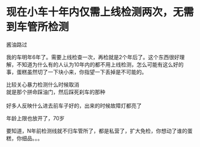 # 现在小车十年内仅需上线检测两次，无需到车管所检测


酱油路过

我的车明年6年了。需要上线检查一次，再检就是2个年后了。这个东西很好理解，不知道为什么有的人认为10年内的都不用上线检测，怎么可能有这么好的事，蛋糕虽然切了一下块小来，你指望一下丢掉是不可能的。<img src="static/image/smiley/default/lol.gif" smilieid="12" border="0" alt="" />

比较关心暴力检测什么时候取消<br />
就是那个拼命踩油门，然后踩死刹车的那种<br />
<br />
好多人反映什么进去前车子好的，出来的时候故障灯都亮了

年龄上限也放开了，70岁<img id="aimg_B9vee" onclick="zoom(this, this.src, 0, 0, 0)" class="zoom" src="https://cdn.jsdelivr.net/gh/hishis/forum-master/public/images/patch.gif" onmouseover="img_onmouseoverfunc(this)" onload="thumbImg(this)" border="0" alt="" />

要知道，N年前检测线就不归车管所了，都是私营了，扩大免检，你想动了谁的蛋糕，你细品。。。<img id="aimg_vzWjK" onclick="zoom(this, this.src, 0, 0, 0)" class="zoom" src="https://cdn.jsdelivr.net/gh/hishis/forum-master/public/images/patch.gif" onmouseover="img_onmouseoverfunc(this)" onload="thumbImg(this)" border="0" alt="" />
